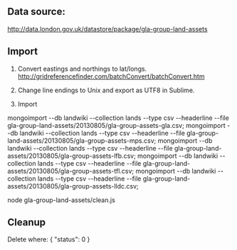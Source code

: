 
## Data source:

http://data.london.gov.uk/datastore/package/gla-group-land-assets

## Import

1. Convert eastings and northings to lat/longs.
http://gridreferencefinder.com/batchConvert/batchConvert.htm

2. Change line endings to Unix and export as UTF8 in Sublime.

2. Import

mongoimport --db landwiki --collection lands --type csv --headerline --file gla-group-land-assets/20130805/gla-group-assets-gla.csv;
mongoimport --db landwiki --collection lands --type csv --headerline --file gla-group-land-assets/20130805/gla-group-assets-mps.csv;
mongoimport --db landwiki --collection lands --type csv --headerline --file gla-group-land-assets/20130805/gla-group-assets-lfb.csv;
mongoimport --db landwiki --collection lands --type csv --headerline --file gla-group-land-assets/20130805/gla-group-assets-tfl.csv;
mongoimport --db landwiki --collection lands --type csv --headerline --file gla-group-land-assets/20130805/gla-group-assets-lldc.csv;

node gla-group-land-assets/clean.js


## Cleanup

Delete where:
{ "status": 0 }
